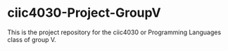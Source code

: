 # ciic4030-Project-GroupV
This is the project repository for the ciic4030 or Programming Languages class of group V.   
